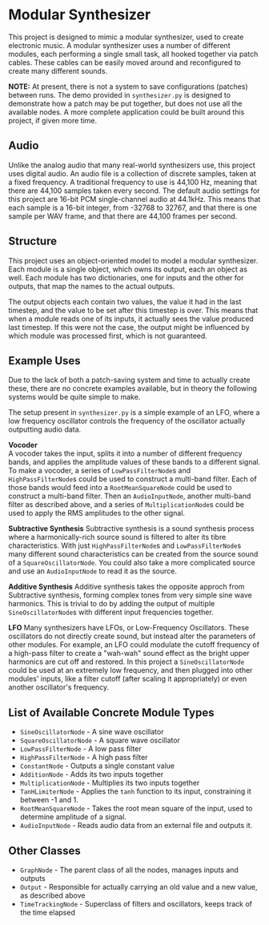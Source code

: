 Modular Synthesizer
===================

This project is designed to mimic a modular synthesizer, used to create electronic music.
A modular synthesizer uses a number of different modules, each performing a single small
task, all hooked together via patch cables. These cables can be easily moved around and
reconfigured to create many different sounds.

**NOTE:** At present, there is not a system to save configurations (patches) between runs. The
demo provided in `synthesizer.py` is designed to demonstrate how a patch may be put
together, but does not use all the available nodes. A more complete application could
be built around this project, if given more time.

Audio
-----

Unlike the analog audio that many real-world synthesizers use, this project uses digital
audio. An audio file is a collection of discrete samples, taken at a fixed frequency. A
traditional frequency to use is 44,100 Hz, meaning that there are 44,100 samples taken
every second. The default audio settings for this project are 16-bit PCM single-channel
audio at 44.1kHz. This means that each sample is a 16-bit integer, from -32768 to 32767,
and that there is one sample per WAV frame, and that there are 44,100 frames per second.

Structure
---------

This project uses an object-oriented model to model a modular synthesizer. Each module is
a single object, which owns its output, each an object as well. Each module has two
dictionaries, one for inputs and the other for outputs, that map the names to the actual
outputs.

The output objects each contain two values, the value it had in the last timestep, and
the value to be set after this timestep is over. This means that when a module reads
one of its inputs, it actually sees the value produced last timestep. If this were not
the case, the output might be influenced by which module was processed first, which is
not guaranteed.

Example Uses
------------

Due to the lack of both a patch-saving system and time to actually create these, there
are no concrete examples available, but in theory the following systems would be quite
simple to make.

The setup present in `synthesizer.py` is a simple example of an LFO, where a low
frequency oscillator controls the frequency of the oscillator actually outputting
audio data.

**Vocoder**  
A vocoder takes the input, splits it into a number of different frequency bands, and
applies the amplitude values of these bands to a different signal. To make a vocoder,
a series of `LowPassFilterNode`s and `HighPassFilterNode`s could be used to construct
a multi-band filter. Each of those bands would feed into a `RootMeanSquareNode` 
could be used to construct a multi-band filter. Then an `AudioInputNode`, another
multi-band filter as described above, and a series of `MultiplicationNode`s could be
used to apply the RMS amplitudes to the other signal.

**Subtractive Synthesis**
Subtractive synthesis is a sound synthesis process where a harmonically-rich source
sound is filtered to alter its tibre characteristics. With just `HighPassFilterNode`s
and `LowPassFilterNode`s many different sound characteristics can be created from the
source sound of a `SquareOscillatorNode`. You could also take a more complicated
source and use an `AudioInputNode` to read it as the source.

**Additive Synthesis**
Additive synthesis takes the opposite approch from Subtractive synthesis, forming
complex tones from very simple sine wave harmonics. This is trivial to do by adding
the output of multiple `SineOscillatorNode`s with different input frequencies
together.

**LFO**
Many synthesizers have LFOs, or Low-Frequency Oscillators. These oscillators do not
directly create sound, but instead alter the parameters of other modules. For example,
an LFO could modulate the cutoff frequency of a high-pass filter to create a "wah-wah"
sound effect as the bright upper harmonics are cut off and restored. In this project
a `SineOscillatorNode` could be used at an extremely low frequency, and then plugged
into other modules' inputs, like a filter cutoff (after scaling it appropriately) or
even another oscillator's frequency.

List of Available Concrete Module Types
----------------------------------

 - `SineOscillatorNode` - A sine wave oscillator
 - `SquareOscillatorNode` - A square wave oscillator
 - `LowPassFilterNode` - A low pass filter
 - `HighPassFilterNode` - A high pass filter
 - `ConstantNode` - Outputs a single constant value
 - `AdditionNode` - Adds its two inputs together
 - `MultiplicationNode` - Multiplies its two inputs together
 - `TanHLimiterNode` - Applies the `tanh` function to its input, constraining it between -1 and 1.
 - `RootMeanSquareNode` - Takes the root mean square of the input, used to determine amplitude of a signal.
 - `AudioInputNode` - Reads audio data from an external file and outputs it.

Other Classes
-------------

 - `GraphNode` - The parent class of all the nodes, manages inputs and outputs
 - `Output` - Responsible for actually carrying an old value and a new value, as described above
 - `TimeTrackingNode` - Superclass of filters and oscillators, keeps track of the time elapsed
